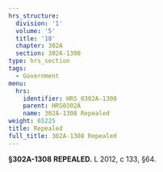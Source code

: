 ```yaml
---
hrs_structure:
  division: '1'
  volume: '5'
  title: '18'
  chapter: 302A
  section: 302A-1308
type: hrs_section
tags:
  - Government
menu:
  hrs:
    identifier: HRS_0302A-1308
    parent: HRS0302A
    name: 302A-1308 Repealed
weight: 65225
title: Repealed
full_title: 302A-1308 Repealed
---
```

**§302A-1308** **REPEALED.** L 2012, c 133, §64.
